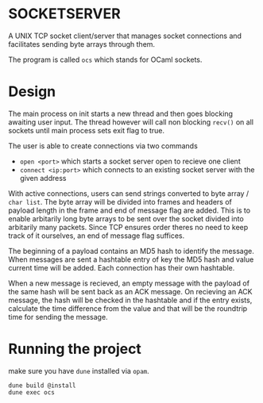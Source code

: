 # SOCKETSERVER

A UNIX TCP socket client/server that manages socket connections and facilitates sending byte arrays through them.

The program is called `ocs` which stands for OCaml sockets.

# Design

The main process on init starts a new thread and then goes blocking awaiting user input. The thread however will call non blocking `recv()` on all sockets until main process sets exit flag to true.

The user is able to create connections via two commands

* `open <port>` which starts a socket server open to recieve one client
* `connect <ip:port>` which connects to an existing socket server with the given address

With active connections, users can send strings converted to byte array / `char list`. The byte array will be divided into frames and headers of payload length in the frame and end of message flag are added. This is to enable arbitarily long byte arrays to be sent over the socket divided into arbitarily many packets. Since TCP ensures order theres no need to keep track of it ourselves, an end of message flag suffices.

The beginning of a payload contains an MD5 hash to identify the message. When messages are sent a hashtable entry of key the MD5 hash and value current time will be added. Each connection has their own hashtable.

When a new message is recieved, an empty message with the payload of the same hash will be sent back as an ACK message. On recieving an ACK message, the hash will be checked in the hashtable and if the entry exists, calculate the time difference from the value and that will be the roundtrip time for sending the message.

# Running the project

make sure you have `dune` installed via `opam`.
```
dune build @install
dune exec ocs
```